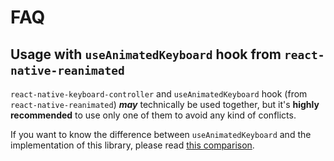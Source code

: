 # FAQ

## Usage with `useAnimatedKeyboard` hook from `react-native-reanimated`[​](/react-native-keyboard-controller/pr-preview/pr-1145/docs/faq.md#usage-with-useanimatedkeyboard-hook-from-react-native-reanimated "Direct link to usage-with-useanimatedkeyboard-hook-from-react-native-reanimated")

`react-native-keyboard-controller` and `useAnimatedKeyboard` hook (from `react-native-reanimated`) ***may*** technically be used together, but it's **highly recommended** to use only one of them to avoid any kind of conflicts.

If you want to know the difference between `useAnimatedKeyboard` and the implementation of this library, please read [this comparison](/react-native-keyboard-controller/pr-preview/pr-1145/docs/recipes/architecture.md#what-is-the-difference-between-useanimatedkeyboard-from-react-native-reanimated-and-this-library).
